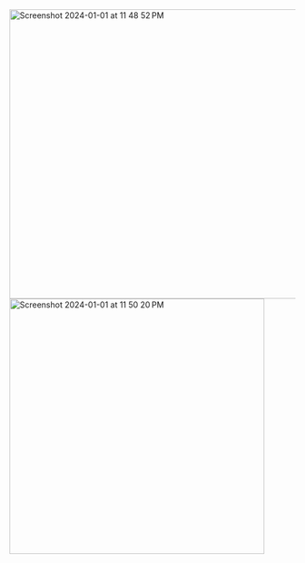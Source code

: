 <img width="509" alt="Screenshot 2024-01-01 at 11 48 52 PM" src="https://github.com/neginheidarii/Tic-Tac-Toe-Game/assets/113136968/98a1fe14-e104-485b-b636-3294e2883b48">

<img width="449" alt="Screenshot 2024-01-01 at 11 50 20 PM" src="https://github.com/neginheidarii/Tic-Tac-Toe-Game/assets/113136968/fb242a2e-bc6e-47f0-8f85-4c83b869e045">

